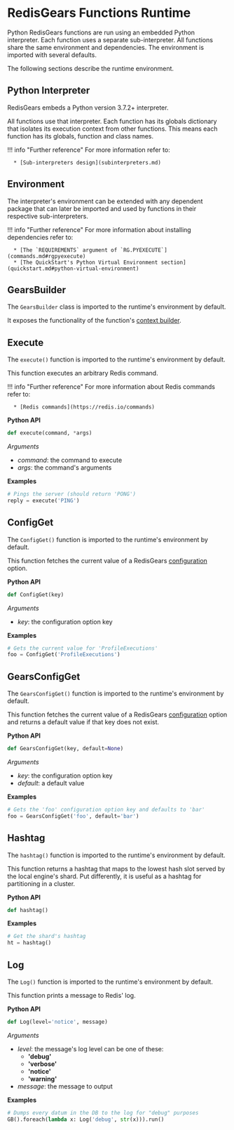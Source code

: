 # RedisGears Functions Runtime

Python RedisGears functions are run using an embedded Python interpreter. Each function uses a separate sub-interpreter. All functions share the same environment and dependencies. The environment is imported with several defaults.

The following sections describe the runtime environment.

## Python Interpreter
RedisGears embeds a Python version 3.7.2+ interpreter.

All functions use that interpreter. Each function has its globals dictionary that isolates its execution context from other functions. This means each function has its globals, function and class names.

!!! info "Further reference"
    For more information refer to:

      * [Sub-interpreters design](subinterpreters.md)

## Environment
The interpreter's environment can be extended with any dependent package that can later be imported and used by functions in their respective sub-interpreters.

!!! info "Further reference"
    For more information about installing dependencies refer to:

      * [The `REQUIREMENTS` argument of `RG.PYEXECUTE`](commands.md#rgpyexecute)
      * [The QuickStart's Python Virtual Environment section](quickstart.md#python-virtual-environment)

## GearsBuilder
The `GearsBuilder` class is imported to the runtime's environment by default.

It exposes the functionality of the function's [context builder](functions.md#context-builder).

## Execute
The `execute()` function is imported to the runtime's environment by default.

This function executes an arbitrary Redis command.

!!! info "Further reference"
    For more information about Redis commands refer to:

      * [Redis commands](https://redis.io/commands)

**Python API**
```python
def execute(command, *args)
```

_Arguments_

* _command_: the command to execute
* _args_: the command's arguments

**Examples**
```python
# Pings the server (should return 'PONG')
reply = execute('PING')
```

## ConfigGet
The `ConfigGet()` function is imported to the runtime's environment by default.

This function fetches the current value of a RedisGears [configuration](#configuration.md) option.

**Python API**
```python
def ConfigGet(key)
```

_Arguments_

* _key_: the configuration option key

**Examples**
```python
# Gets the current value for 'ProfileExecutions'
foo = ConfigGet('ProfileExecutions')
```

## GearsConfigGet
The `GearsConfigGet()` function is imported to the runtime's environment by default.

This function fetches the current value of a RedisGears [configuration](configuration.md) option and returns a default value if that key does not exist.

**Python API**
```python
def GearsConfigGet(key, default=None)
```

_Arguments_

* _key_: the configuration option key
* _default_: a default value

**Examples**
```python
# Gets the 'foo' configuration option key and defaults to 'bar'
foo = GearsConfigGet('foo', default='bar')
```

## Hashtag
The `hashtag()` function is imported to the runtime's environment by default.

This function returns a hashtag that maps to the lowest hash slot served by the local engine's shard. Put differently, it is useful as a hashtag for partitioning in a cluster.

**Python API**
```python
def hashtag()
```

**Examples**
```python
# Get the shard's hashtag
ht = hashtag()
```

## Log
The `Log()` function is imported to the runtime's environment by default.

This function prints a message to Redis' log.

**Python API**
```python
def Log(level='notice', message)
```

_Arguments_

* _level_: the message's log level can be one of these:
    * **'debug'**
    * **'verbose'**
    * **'notice'**
    * **'warning'**
* _message_: the message to output

**Examples**
```python
# Dumps every datum in the DB to the log for "debug" purposes
GB().foreach(lambda x: Log('debug', str(x))).run()
```

